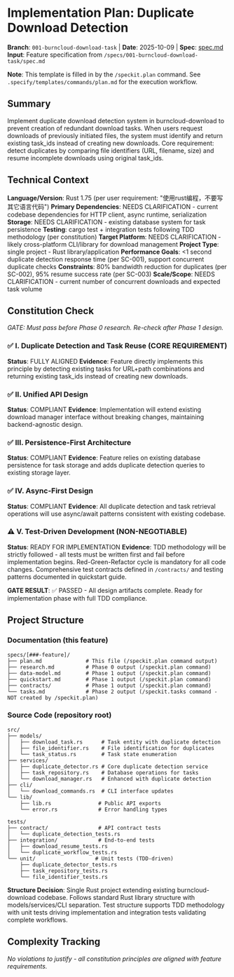 # Implementation Plan: Duplicate Download Detection

**Branch**: `001-burncloud-download-task` | **Date**: 2025-10-09 | **Spec**: [spec.md](spec.md)
**Input**: Feature specification from `/specs/001-burncloud-download-task/spec.md`

**Note**: This template is filled in by the `/speckit.plan` command. See `.specify/templates/commands/plan.md` for the execution workflow.

## Summary

Implement duplicate download detection system in burncloud-download to prevent creation of redundant download tasks. When users request downloads of previously initiated files, the system must identify and return existing task_ids instead of creating new downloads. Core requirement: detect duplicates by comparing file identifiers (URL, filename, size) and resume incomplete downloads using original task_ids.

## Technical Context

**Language/Version**: Rust 1.75 (per user requirement: "使用rust编程，不要写其它语言代码")
**Primary Dependencies**: NEEDS CLARIFICATION - current codebase dependencies for HTTP client, async runtime, serialization
**Storage**: NEEDS CLARIFICATION - existing database system for task persistence
**Testing**: cargo test + integration tests following TDD methodology (per constitution)
**Target Platform**: NEEDS CLARIFICATION - likely cross-platform CLI/library for download management
**Project Type**: single project - Rust library/application
**Performance Goals**: <1 second duplicate detection response time (per SC-001), support concurrent duplicate checks
**Constraints**: 80% bandwidth reduction for duplicates (per SC-002), 95% resume success rate (per SC-003)
**Scale/Scope**: NEEDS CLARIFICATION - current number of concurrent downloads and expected task volume

## Constitution Check

*GATE: Must pass before Phase 0 research. Re-check after Phase 1 design.*

### ✅ I. Duplicate Detection and Task Reuse (CORE REQUIREMENT)
**Status**: FULLY ALIGNED
**Evidence**: Feature directly implements this principle by detecting existing tasks for URL+path combinations and returning existing task_ids instead of creating new downloads.

### ✅ II. Unified API Design
**Status**: COMPLIANT
**Evidence**: Implementation will extend existing download manager interface without breaking changes, maintaining backend-agnostic design.

### ✅ III. Persistence-First Architecture
**Status**: COMPLIANT
**Evidence**: Feature relies on existing database persistence for task storage and adds duplicate detection queries to existing storage layer.

### ✅ IV. Async-First Design
**Status**: COMPLIANT
**Evidence**: All duplicate detection and task retrieval operations will use async/await patterns consistent with existing codebase.

### ⚠️ V. Test-Driven Development (NON-NEGOTIABLE)
**Status**: READY FOR IMPLEMENTATION
**Evidence**: TDD methodology will be strictly followed - all tests must be written first and fail before implementation begins. Red-Green-Refactor cycle is mandatory for all code changes. Comprehensive test contracts defined in `/contracts/` and testing patterns documented in quickstart guide.

**GATE RESULT**: ✅ PASSED - All design artifacts complete. Ready for implementation phase with full TDD compliance.

## Project Structure

### Documentation (this feature)

```
specs/[###-feature]/
├── plan.md              # This file (/speckit.plan command output)
├── research.md          # Phase 0 output (/speckit.plan command)
├── data-model.md        # Phase 1 output (/speckit.plan command)
├── quickstart.md        # Phase 1 output (/speckit.plan command)
├── contracts/           # Phase 1 output (/speckit.plan command)
└── tasks.md             # Phase 2 output (/speckit.tasks command - NOT created by /speckit.plan)
```

### Source Code (repository root)

```
src/
├── models/
│   ├── download_task.rs      # Task entity with duplicate detection
│   ├── file_identifier.rs    # File identification for duplicates
│   └── task_status.rs        # Task state enumeration
├── services/
│   ├── duplicate_detector.rs # Core duplicate detection service
│   ├── task_repository.rs    # Database operations for tasks
│   └── download_manager.rs   # Enhanced with duplicate detection
├── cli/
│   └── download_commands.rs  # CLI interface updates
└── lib/
    ├── lib.rs               # Public API exports
    └── error.rs             # Error handling types

tests/
├── contract/                # API contract tests
│   └── duplicate_detection_tests.rs
├── integration/             # End-to-end tests
│   ├── download_resume_tests.rs
│   └── duplicate_workflow_tests.rs
└── unit/                   # Unit tests (TDD-driven)
    ├── duplicate_detector_tests.rs
    ├── task_repository_tests.rs
    └── file_identifier_tests.rs
```

**Structure Decision**: Single Rust project extending existing burncloud-download codebase. Follows standard Rust library structure with models/services/CLI separation. Test structure supports TDD methodology with unit tests driving implementation and integration tests validating complete workflows.

## Complexity Tracking

*No violations to justify - all constitution principles are aligned with feature requirements.*
